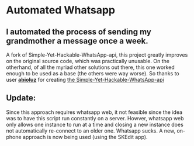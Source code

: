 # Automated Whatsapp 

## I automated the process of sending my grandmother a message once a week.


A fork of Simple-Yet-Hackable-WhatsApp-api, this project greatly improves on the original source code, which was practically unusable. On the otherhand, of all the myriad other solutions out there, this one worked enough to be used as a base (the others were way worse). So thanks to user [**abioluz**](https://github.com/abioluz) for creating [the Simple-Yet-Hackable-WhatsApp-api](https://github.com/abioluz/Simple-Yet-Hackable-WhatsApp-api)

## Update:
Since this approach requires whatsapp web, it not feasible since the idea was to have this script run constantly on a server. Howver, whatsapp web only allows one instance to run at a time and closing a new instance does not automatically re-connect to an older one. Whatsapp sucks. A new, on-phone approach is now being used (using the SKEdit app).
